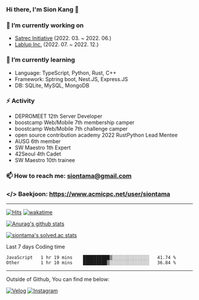 ### Hi there, I'm Sion Kang 👋

### 🔭 I’m currently working on
- [Satrec Initiative](https://www.satreci.com/) (2022. 03. ~ 2022. 06.)
- [Lablup Inc.](https://www.lablup.com/) (2022. 07. ~ 2022. 12.)
### 🌱 I’m currently learning
- Language: TypeScript, Python, Rust, C++
- Framework: Sptring boot, Nest.JS, Express.JS
- DB: SQLite, MySQL, MongoDB
### ⚡ Activity
- DEPROMEET 12th Server Developer
- boostcamp Web/Mobile 7th membership camper
- boostcamp Web/Mobile 7th challenge camper
- open source contribution academy 2022 RustPython Lead Mentee
- AUSG 6th member
- SW Maestro 1th Expert
- 42Seoul 4th Cadet
- SW Maestro 10th trainee
### 📫 How to reach me: siontama@gmail.com
### </> Baekjoon: https://www.acmicpc.net/user/siontama

---

[![Hits](https://hits.seeyoufarm.com/api/count/incr/badge.svg?url=https%3A%2F%2Fgithub.com%2FYaminyam&count_bg=%2379C83D&title_bg=%23555555&icon=&icon_color=%23E7E7E7&title=hits&edge_flat=false)](https://hits.seeyoufarm.com)
[![wakatime](https://wakatime.com/badge/user/ab3a9354-9425-4a1c-9d71-5b15dcac14ec.svg)](https://wakatime.com/@ab3a9354-9425-4a1c-9d71-5b15dcac14ec)

[![Anurag's github stats](https://github-readme-stats.vercel.app/api?username=Yaminyam&count_private=true)](https://github.com/anuraghazra/github-readme-stats)

[![siontama's solved.ac stats](https://github-readme-solvedac.hyp3rflow.vercel.app/api/?handle=siontama)](https://solved.ac/profile/siontama)

Last 7 days Coding time
<!--START_SECTION:waka-->

```text
JavaScript   1 hr 19 mins    ██████████▒░░░░░░░░░░░░░░   41.74 %
Other        1 hr 10 mins    █████████▒░░░░░░░░░░░░░░░   36.84 %
```

<!--END_SECTION:waka-->

---

Outside of Github, You can find me below:

[![Velog](https://img.shields.io/badge/Velog-20C997?style=for-the-badge&logo=Velog&logoColor=white)](https://velog.io/@siontama)
[![Instagram](https://img.shields.io/badge/Instagram-E4405F?style=for-the-badge&logo=Instagram&logoColor=white)](https://www.instagram.com/yamision/)

<!--
**Yaminyam/Yaminyam** is a ✨ _special_ ✨ repository because its `README.md` (this file) appears on your GitHub profile.

Here are some ideas to get you started:

- 🔭 I’m currently working on ...
- 🌱 I’m currently learning ...
- 👯 I’m looking to collaborate on ...
- 🤔 I’m looking for help with ...
- 💬 Ask me about ...
- 📫 How to reach me: ...
- 😄 Pronouns: ...
- ⚡ Fun fact: ...
-->
